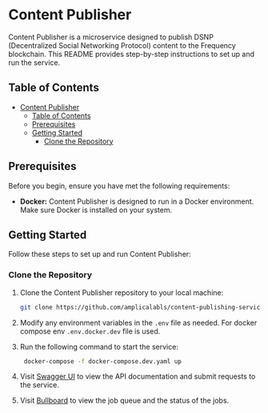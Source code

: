 # Content Publisher

Content Publisher is a microservice designed to publish DSNP (Decentralized Social Networking Protocol) content to the Frequency blockchain. This README provides step-by-step instructions to set up and run the service.

## Table of Contents

- [Content Publisher](#content-publisher)
  - [Table of Contents](#table-of-contents)
  - [Prerequisites](#prerequisites)
  - [Getting Started](#getting-started)
    - [Clone the Repository](#clone-the-repository)

## Prerequisites

Before you begin, ensure you have met the following requirements:

- **Docker:** Content Publisher is designed to run in a Docker environment. Make sure Docker is installed on your system.

## Getting Started

Follow these steps to set up and run Content Publisher:

### Clone the Repository

1. Clone the Content Publisher repository to your local machine:

   ```bash
   git clone https://github.com/amplicalabls/content-publishing-service.git
   ```

2. Modify any environment variables in the `.env` file as needed. For docker compose env `.env.docker.dev` file is used.

3. Run the following command to start the service:

   ```bash
    docker-compose -f docker-compose.dev.yaml up
    ```

4. Visit [Swagger UI](http://localhost:3000/api/docs/swagger) to view the API documentation and submit requests to the service.

5. Visit [Bullboard](http://localhost:3000/queues) to view the job queue and the status of the jobs.
